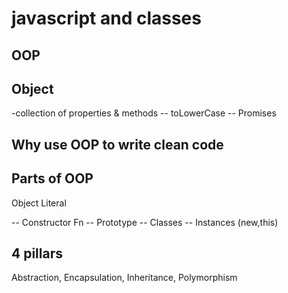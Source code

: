 # javascript and classes

## OOP

## Object
-collection of properties & methods
-- toLowerCase
-- Promises


## Why use OOP to write clean code

## Parts of OOP
Object Literal


-- Constructor Fn
-- Prototype
-- Classes
-- Instances (new,this)


## 4 pillars
Abstraction, Encapsulation, Inheritance, Polymorphism